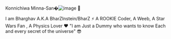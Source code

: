  Konnichiwa Minna-San�![image](https://user-images.githubusercontent.com/81548305/130117317-fb164911-427e-43b4-b547-274e58100379.png) 👋
 
 I am Bharghav A.K.A BharZInstein/BharZ ⚡
 A ROOKIE Coder, A Weeb, A Star Wars Fan , A Physics Lover ❤️
 "I am Just a Dummy who wants to know Each and every secret of the universe" 😎
 
<!--

-->
